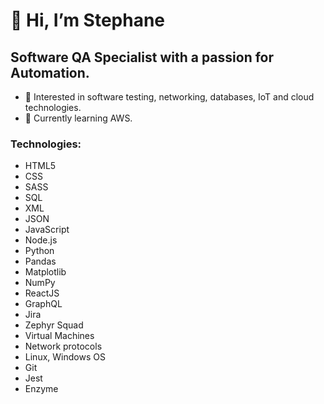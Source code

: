 <h1>👋 Hi, I’m Stephane</h1>
<h2>Software QA Specialist with a passion for Automation.</h2>

- 👀 Interested in software testing, networking, databases, IoT and cloud technologies.
- 🌱 Currently learning AWS.

<h3>Technologies:</h3> 
 <ul>
  <li>HTML5
  <li>CSS</li>
  <li>SASS</li>
  <li>SQL</li>
  <li>XML</li>
  <li>JSON</li>
  <li>JavaScript</li>
  <li>Node.js</li>
  <li>Python</li>
  <li>Pandas</li>
  <li>Matplotlib</li>
  <li>NumPy</li>
  <li>ReactJS</li>
  <li>GraphQL</li>
  <li>Jira</li>
  <li>Zephyr Squad</li>
  <li>Virtual Machines</li>
  <li>Network protocols</li>
  <li>Linux, Windows OS</li>
  <li>Git</li>
  <li>Jest</li>
  <li>Enzyme</li>
</ul>


<!---
lionelroy/lionelroy is a ✨ special ✨ repository because its `README.md` (this file) appears on your GitHub profile.
You can click the Preview link to take a look at your changes.
--->
